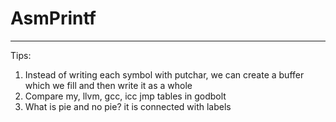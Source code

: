 # AsmPrintf
-------
Tips:
1. Instead of writing each symbol with putchar, we can create a buffer which we fill and then write it as a whole
2. Compare my, llvm, gcc, icc jmp tables in godbolt
3. What is pie and no pie? it is connected with labels